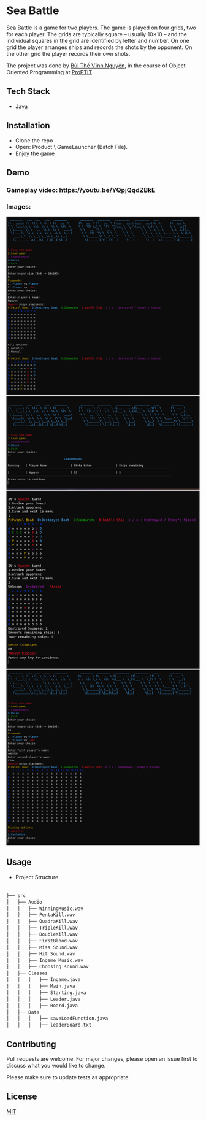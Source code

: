 # Sea Battle

Sea Battle is a game for two players. The game is played on four grids, two for each player. The grids are typically square – usually 10×10 – and the individual squares in the grid are identified by letter and number. On one grid the player arranges ships and records the shots by the opponent. On the other grid the player records their own shots.

The project was done by [Bùi Thế Vĩnh Nguyên](https://github.com/naa-ntu), in the course of Object Oriented Programming at [ProPTIT](https://proptit.com/).


## Tech Stack

- [Java](https://www.java.com/en/) 


## Installation

- Clone the repo
- Open: Product \ GameLauncher (Batch File). 
- Enjoy the game

## Demo

### **Gameplay video:** https://youtu.be/YQpjQqdZBkE
### **Images**:

![Alt text](image1.png)
![Alt text](image2.png)
![Alt text](image3.png)
![Alt text](image4.png)



## Usage

- Project Structure

```bash

├── src
│   ├── Audio
│   │   ├── WinningMusic.wav
│   │   ├── PentaKill.wav
│   │   ├── QuadraKill.wav
│   │   ├── TripleKill.wav
│   │   ├── DoubleKill.wav
│   │   ├── FirstBlood.wav
│   │   ├── Miss Sound.wav
│   │   ├── Hit Sound.wav
│   │   ├── Ingame_Music.wav
│   │   ├── Choosing sound.wav
│   ├── Classes
│   │   │   ├── Ingame.java
│   │   │   ├── Main.java
│   │   │   ├── Starting.java
│   │   │   ├── Leader.java
│   │   │   ├── Board.java
│   ├── Data
│   │   │   ├── saveLoadFunction.java
│   │   │   ├── leaderBoard.txt


```

## Contributing

Pull requests are welcome. For major changes, please open an issue first
to discuss what you would like to change.

Please make sure to update tests as appropriate.

## License

[MIT](https://choosealicense.com/licenses/mit/)

